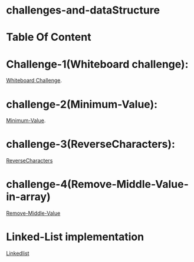 # challenges-and-dataStructure
# Table Of Content
# Challenge-1(Whiteboard challenge):
  [Whiteboard Challenge](https://github.com/OmarAmjad310/challenges-and-dataStructure/tree/main/Whiteboard%20challenge).

# challenge-2(Minimum-Value):
 [Minimum-Value](https://github.com/OmarAmjad310/challenges-and-dataStructure/tree/main/Minimum-Value).

 # challenge-3(ReverseCharacters):
 [ReverseCharacters](https://github.com/OmarAmjad310/challenges-and-dataStructure/tree/main/Reverse-Characters)

 # challenge-4(Remove-Middle-Value-in-array)
 [Remove-Middle-Value](https://github.com/OmarAmjad310/challenges-and-dataStructure/tree/main/Remove-Middle-Value)

 # Linked-List implementation
 [Linkedlist]()

